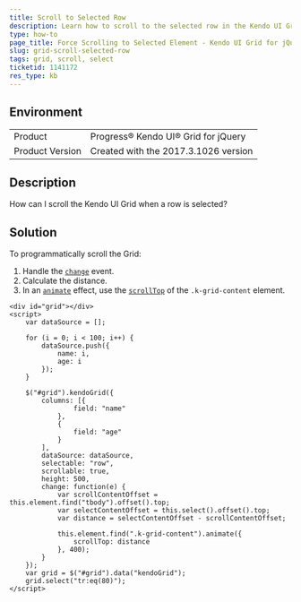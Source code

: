 ```yaml
---
title: Scroll to Selected Row
description: Learn how to scroll to the selected row in the Kendo UI Grid.
type: how-to
page_title: Force Scrolling to Selected Element - Kendo UI Grid for jQuery
slug: grid-scroll-selected-row
tags: grid, scroll, select
ticketid: 1141172
res_type: kb
---
```


## Environment

<table>
 <tr>
  <td>Product</td>
  <td>Progress® Kendo UI® Grid for jQuery</td> 
 </tr>
 <tr>
  <td>Product Version</td>
  <td>Created with the 2017.3.1026 version</td>
 </tr>
</table>

## Description

How can I scroll the Kendo UI Grid when a row is selected?

## Solution

To programmatically scroll the Grid:

1. Handle the [`change`](https://docs.telerik.com/kendo-ui/api/javascript/ui/grid/events/change) event.
1. Calculate the distance.
1. In an [`animate`](https://api.jquery.com/animate/) effect, use the [`scrollTop`](https://api.jquery.com/scrollTop/) of the `.k-grid-content` element.

```dojo
<div id="grid"></div>
<script>
    var dataSource = [];

    for (i = 0; i < 100; i++) {
        dataSource.push({
            name: i,
            age: i
        });
    }

    $("#grid").kendoGrid({
        columns: [{
                field: "name"
            },
            {
                field: "age"
            }
        ],
        dataSource: dataSource,
        selectable: "row",
        scrollable: true,
        height: 500,
        change: function(e) {
            var scrollContentOffset = this.element.find("tbody").offset().top;
            var selectContentOffset = this.select().offset().top;
            var distance = selectContentOffset - scrollContentOffset;

            this.element.find(".k-grid-content").animate({
                scrollTop: distance
            }, 400);
        }
    });
    var grid = $("#grid").data("kendoGrid");
    grid.select("tr:eq(80)");
</script>
```
